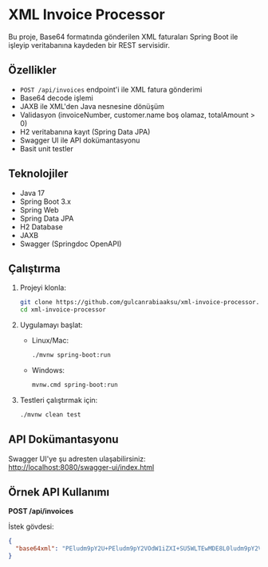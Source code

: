 # XML Invoice Processor

Bu proje, Base64 formatında gönderilen XML faturaları Spring Boot ile işleyip veritabanına kaydeden bir REST servisidir.

## Özellikler

- `POST /api/invoices` endpoint'i ile XML fatura gönderimi
- Base64 decode işlemi
- JAXB ile XML'den Java nesnesine dönüşüm
- Validasyon (invoiceNumber, customer.name boş olamaz, totalAmount > 0)
- H2 veritabanına kayıt (Spring Data JPA)
- Swagger UI ile API dokümantasyonu
- Basit unit testler

## Teknolojiler

- Java 17
- Spring Boot 3.x
- Spring Web
- Spring Data JPA
- H2 Database
- JAXB
- Swagger (Springdoc OpenAPI)

## Çalıştırma

1. Projeyi klonla:
    ```bash
    git clone https://github.com/gulcanrabiaaksu/xml-invoice-processor.git
    cd xml-invoice-processor
    ```

2. Uygulamayı başlat:

    - Linux/Mac:
      ```bash
      ./mvnw spring-boot:run
      ```
    - Windows:
      ```bash
      mvnw.cmd spring-boot:run
      ```

3. Testleri çalıştırmak için:
    ```bash
    ./mvnw clean test
    ```

## API Dokümantasyonu

Swagger UI'ye şu adresten ulaşabilirsiniz:  
[http://localhost:8080/swagger-ui/index.html](http://localhost:8080/swagger-ui/index.html)

## Örnek API Kullanımı

**POST /api/invoices**

İstek gövdesi:
```json
{
  "base64xml": "PEludm9pY2U+PEludm9pY2VOdW1iZXI+SU5WLTEwMDE8L0ludm9pY2VOdW1iZXI+PElzc3VlRGF0ZT4yMDI1LTA2LTIwPC9Jc3N1ZURhdGU+PEN1c3RvbWVyPjxOYW1lPkFjbWUgQ29ycC48L05hbWU+PFRheE51bWJlcj4xMjM0NTY3ODkwPC9UYXhOdW1iZXI+PC9DdXN0b21lcj48VG90YWxBbW91bnQ+MTI1MC41MDwvVG90YWxBbW91bnQ+PEN1cnJlbmN5PlRSWTwvQ3VycmVuY3k+PC9JbnZvaWNlPg=="
}
